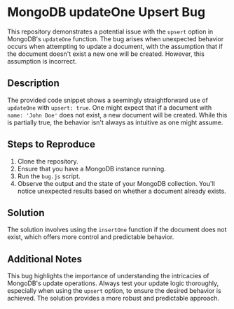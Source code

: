 # MongoDB updateOne Upsert Bug
This repository demonstrates a potential issue with the `upsert` option in MongoDB's `updateOne` function.  The bug arises when unexpected behavior occurs when attempting to update a document, with the assumption that if the document doesn't exist a new one will be created. However, this assumption is incorrect.

## Description
The provided code snippet shows a seemingly straightforward use of `updateOne` with `upsert: true`. One might expect that if a document with `name: 'John Doe'` does not exist, a new document will be created. While this is partially true, the behavior isn't always as intuitive as one might assume. 

## Steps to Reproduce
1.  Clone the repository.
2.  Ensure that you have a MongoDB instance running.
3.  Run the `bug.js` script.
4.  Observe the output and the state of your MongoDB collection. You'll notice unexpected results based on whether a document already exists.

## Solution
The solution involves using the `insertOne` function if the document does not exist, which offers more control and predictable behavior.

## Additional Notes
This bug highlights the importance of understanding the intricacies of MongoDB's update operations. Always test your update logic thoroughly, especially when using the `upsert` option, to ensure the desired behavior is achieved. The solution provides a more robust and predictable approach.